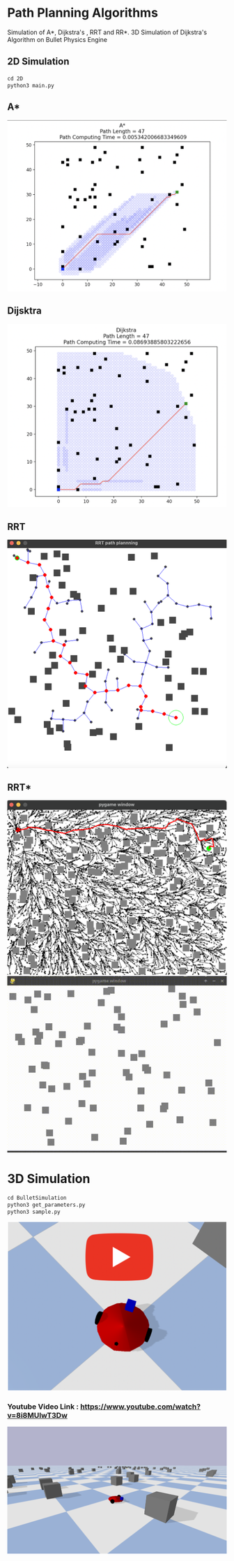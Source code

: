 # Path Planning Algorithms
Simulation of A*, Dijkstra's , RRT and RR*. 3D Simulation of Dijkstra's Algorithm on Bullet Physics Engine
## 2D Simulation

```
cd 2D
python3 main.py
```

## A*

![A*](https://github.com/JACOBIN-SCTCS/CP214_Project/blob/main/images/Astar.png)

## Dijsktra

![Dijkstra](https://github.com/JACOBIN-SCTCS/CP214_Project/blob/main/images/Dijkstra.png)

## RRT

![rrt](https://github.com/JACOBIN-SCTCS/CP214_Project/blob/main/images/RRT.png)

## RRT*
![rrtstar](https://github.com/JACOBIN-SCTCS/CP214_Project/blob/main/images/RRT*.png)
![rrtstarsim](https://github.com/JACOBIN-SCTCS/CP214_Project/blob/main/images/CountingPaths.gif)

# 3D Simulation
```
cd BulletSimulation
python3 get_parameters.py
python3 sample.py
```
[![Watch the video](https://github.com/JACOBIN-SCTCS/CP214_Project/blob/main/images/urdf.png)](https://www.youtube.com/watch?v=8i8MUIwT3Dw)
### Youtube Video Link : https://www.youtube.com/watch?v=8i8MUIwT3Dw

![pybulletenv](https://github.com/JACOBIN-SCTCS/CP214_Project/blob/main/images/pybulletenv.png)



